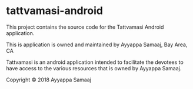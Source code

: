 # tattvamasi-android

This project contains the source code for the Tattvamasi Android application.

This is application is owned and maintained by Ayyappa Samaaj, Bay Area, CA

Tattvamasi is an android application intended to facilitate the devotees to have access to the 
various resources that is owned by Ayyappa Samaaj.

Copyright © 2018 Ayyappa Samaaj
